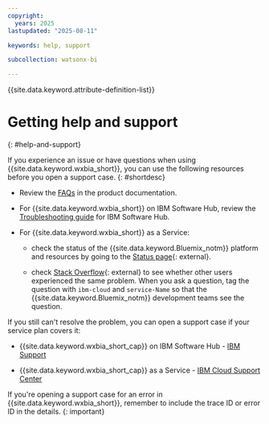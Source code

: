 ```yaml
---
copyright:
  years: 2025
lastupdated: "2025-08-11"

keywords: help, support

subcollection: watsonx-bi

---
```


{{site.data.keyword.attribute-definition-list}}

# Getting help and support 
{: #help-and-support}

If you experience an issue or have questions when using {{site.data.keyword.wxbia_short}}, you can use the following resources before you open a support case. {: #shortdesc}

* Review the [FAQs](/docs/watsonx-bi?topic=watsonx-bi-my-service-faqs) in the product documentation.

* For {{site.data.keyword.wxbia_short}} on IBM Software Hub, review the [Troubleshooting guide](https://www.ibm.com/docs/en/software-hub/5.2.x?topic=troubleshooting) for IBM Software Hub.

* For {{site.data.keyword.wxbia_short}} as a Service:

  * check the status of the {{site.data.keyword.Bluemix_notm}} platform and resources by going to the [Status page](https://cloud.ibm.com/status){: external}.

  * check [Stack Overflow](https://stackoverflow.com/questions/tagged/ibm-cloud){: external} to see whether other users experienced the same problem. When you ask a question, tag the question with `ibm-cloud` and `service-Name` so that the {{site.data.keyword.Bluemix_notm}} development teams see the question. 

If you still can't resolve the problem, you can open a support case if your service plan covers it:

- {{site.data.keyword.wxbia_short_cap}} on IBM Software Hub - [IBM Support](https://www.ibm.com/mysupport/s/?language=en_US) 

- {{site.data.keyword.wxbia_short_cap}} as a Service - [IBM Cloud Support Center](https://cloud.ibm.com/unifiedsupport/supportcenter)

If you're opening a support case for an error in {{site.data.keyword.wxbia_short}}, remember to include the trace ID or error ID in the details. 
{: important}
